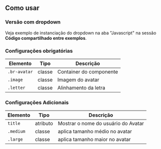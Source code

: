 [version]: # '2.0.2'

## Como usar

### Versão com dropdown

Veja exemplo de instanciação do dropdown na aba "Javascript" na sessão **Código compartilhado entre exemplos**.

### Configurações obrigatórias

| Elemento     | Tipo   | Descrição               |
| ------------ | ------ | ----------------------- |
| `.br-avatar` | classe | Container do componente |
| `.image`     | classe | Imagem do avatar        |
| `.letter`    | classe | Alinhamento da letra    |

### Configurações Adicionais

| Elemento  | Tipo     | Descrição                           |
| --------- | -------- | ----------------------------------- |
| `title`   | atributo | Mostrar o nome do usuário do Avatar |
| `.medium` | classe   | aplica tamanho médio no avatar      |
| `.large`  | classe   | aplica tamanho maior no avatar      |

